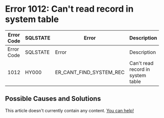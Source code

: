 
# Error 1012: Can't read record in system table


| Error Code | SQLSTATE | Error | Description |
| --- | --- | --- | --- |
| Error Code | SQLSTATE | Error | Description |
| 1012 | HY000 | ER_CANT_FIND_SYSTEM_REC | Can't read record in system table |




## Possible Causes and Solutions


This article doesn't currently contain any content. [You can help!](/kb/en/writing-and-editing-knowledge-base-articles/)

